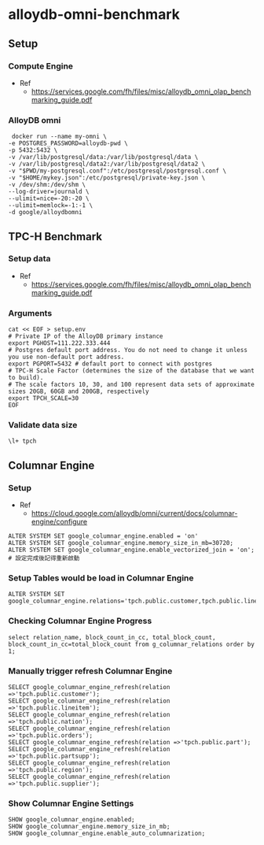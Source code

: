 # alloydb-omni-benchmark

## Setup

### Compute Engine
- Ref
  - https://services.google.com/fh/files/misc/alloydb_omni_olap_benchmarking_guide.pdf

### AlloyDB omni
```
 docker run --name my-omni \
-e POSTGRES_PASSWORD=alloydb-pwd \
-p 5432:5432 \
-v /var/lib/postgresql/data:/var/lib/postgresql/data \
-v /var/lib/postgresql/data2:/var/lib/postgresql/data2 \
-v "$PWD/my-postgresql.conf":/etc/postgresql/postgresql.conf \
-v "$HOME/mykey.json":/etc/postgresql/private-key.json \
-v /dev/shm:/dev/shm \
--log-driver=journald \
--ulimit=nice=-20:-20 \
--ulimit=memlock=-1:-1 \
-d google/alloydbomni
```

## TPC-H Benchmark

### Setup data
- Ref
  - https://services.google.com/fh/files/misc/alloydb_omni_olap_benchmarking_guide.pdf

### Arguments
```
cat << EOF > setup.env
# Private IP of the AlloyDB primary instance
export PGHOST=111.222.333.444
# Postgres default port address. You do not need to change it unless you use non-default port address.
export PGPORT=5432 # default port to connect with postgres
# TPC-H Scale Factor (determines the size of the database that we want to build).
# The scale factors 10, 30, and 100 represent data sets of approximate sizes 20GB, 60GB and 200GB, respectively
export TPCH_SCALE=30
EOF
```
### Validate data size
```
\l+ tpch
```


## Columnar Engine 

### Setup
- Ref
  - https://cloud.google.com/alloydb/omni/current/docs/columnar-engine/configure 
```
ALTER SYSTEM SET google_columnar_engine.enabled = 'on'
ALTER SYSTEM SET google_columnar_engine.memory_size_in_mb=30720;
ALTER SYSTEM SET google_columnar_engine.enable_vectorized_join = 'on';
# 設定完成後記得重新啟動
```

### Setup Tables would be load in Columnar Engine
```
ALTER SYSTEM SET google_columnar_engine.relations='tpch.public.customer,tpch.public.lineitem,tpch.public.nation,tpch.public.orders,tpch.public.part,tpch.public.partsupp,tpch.public.region,tpch.public.supplier';
```

### Checking Columnar Engine Progress
```
select relation_name, block_count_in_cc, total_block_count, block_count_in_cc=total_block_count from g_columnar_relations order by 1;
```

### Manually trigger refresh Columnar Engine
```
SELECT google_columnar_engine_refresh(relation =>'tpch.public.customer');
SELECT google_columnar_engine_refresh(relation =>'tpch.public.lineitem');
SELECT google_columnar_engine_refresh(relation =>'tpch.public.nation');
SELECT google_columnar_engine_refresh(relation =>'tpch.public.orders');
SELECT google_columnar_engine_refresh(relation =>'tpch.public.part');
SELECT google_columnar_engine_refresh(relation =>'tpch.public.partsupp');
SELECT google_columnar_engine_refresh(relation =>'tpch.public.region');
SELECT google_columnar_engine_refresh(relation =>'tpch.public.supplier');
```

### Show Columnar Engine Settings
```
SHOW google_columnar_engine.enabled;
SHOW google_columnar_engine.memory_size_in_mb;
SHOW google_columnar_engine.enable_auto_columnarization;
```




